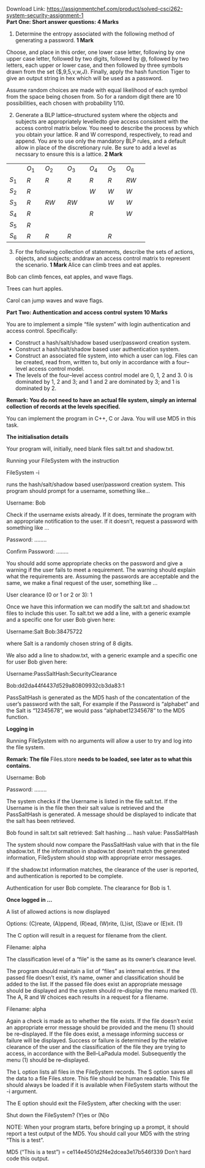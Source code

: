 Download Link: https://assignmentchef.com/product/solved-csci262-system-security-assignment-1
<br>
<strong>Part One: Short answer questions:                                                      4 Marks</strong>

<ol>

 <li>Determine the entropy associated with the following method of generating a password. <strong>1 Mark</strong></li>

</ol>

Choose, and place in this order, one lower case letter, following by one upper case letter, followed by two digits, followed by @, followed by two letters, each upper or lower case, and then followed by three symbols drawn from the set {$,9,5,v,w,J}. Finally, apply the hash function Tiger to give an output string in hex which will be used as a password.

Assume random choices are made with equal likelihood of each symbol from the space being chosen from. So for a random digit there are 10 possibilities, each chosen with probability 1/10.

<ol start="2">

 <li>Generate a BLP lattice–structured system where the objects and subjects are appropriately levelledto give access consistent with the access control matrix below. You need to describe the process by which you obtain your lattice. R and W correspond, respectively, to read and append. You are to use only the mandatory BLP rules, and a default allow in place of the discretionary rule. Be sure to add a level as necssary to ensure this is a lattice. <strong>2 Mark</strong></li>

</ol>

<table width="250">

 <tbody>

  <tr>

   <td width="29"></td>

   <td width="32"><em>O</em><sub>1</sub></td>

   <td width="42"><em>O</em><sub>2</sub></td>

   <td width="42"><em>O</em><sub>3</sub></td>

   <td width="32"><em>O</em><sub>4</sub></td>

   <td width="32"><em>O</em><sub>5</sub></td>

   <td width="42"><em>O</em><sub>6</sub></td>

  </tr>

  <tr>

   <td width="29"><em>S</em><sub>1</sub></td>

   <td width="32"><em>R</em></td>

   <td width="42"><em>R</em></td>

   <td width="42"><em>R</em></td>

   <td width="32"><em>R</em></td>

   <td width="32"><em>R</em></td>

   <td width="42"><em>RW</em></td>

  </tr>

  <tr>

   <td width="29"><em>S</em><sub>2</sub></td>

   <td width="32"><em>R</em></td>

   <td width="42"></td>

   <td width="42"></td>

   <td width="32"><em>W</em></td>

   <td width="32"><em>W</em></td>

   <td width="42"><em>W</em></td>

  </tr>

  <tr>

   <td width="29"><em>S</em><sub>3</sub></td>

   <td width="32"><em>R</em></td>

   <td width="42"><em>RW</em></td>

   <td width="42"><em>RW</em></td>

   <td width="32"></td>

   <td width="32"><em>W</em></td>

   <td width="42"><em>W</em></td>

  </tr>

  <tr>

   <td width="29"><em>S</em><sub>4</sub></td>

   <td width="32"><em>R</em></td>

   <td width="42"></td>

   <td width="42"></td>

   <td width="32"><em>R</em></td>

   <td width="32"></td>

   <td width="42"><em>W</em></td>

  </tr>

  <tr>

   <td width="29"><em>S</em><sub>5</sub></td>

   <td width="32"><em>R</em></td>

   <td width="42"></td>

   <td width="42"></td>

   <td width="32"></td>

   <td width="32"></td>

   <td width="42"></td>

  </tr>

  <tr>

   <td width="29"><em>S</em><sub>6</sub></td>

   <td width="32"><em>R</em></td>

   <td width="42"><em>R</em></td>

   <td width="42"><em>R</em></td>

   <td width="32"></td>

   <td width="32"><em>R</em></td>

   <td width="42"></td>

  </tr>

 </tbody>

</table>

<ol start="3">

 <li>For the following collection of statements, describe the sets of actions, objects, and subjects; anddraw an access control matrix to represent the scenario. <strong>1 Mark </strong>Alice can climb trees and eat apples.</li>

</ol>

Bob can climb fences, eat apples, and wave flags.

Trees can hurt apples.

Carol can jump waves and wave flags.

<strong>Part Two: Authentication and access control system 10 Marks</strong>

You are to implement a simple “file system” with login authentication and access control. Specifically:

<ul>

 <li>Construct a hash/salt/shadow based user/password creation system.</li>

 <li>Construct a hash/salt/shadow based user authentication system.</li>

 <li>Construct an associated file system, into which a user can log. Files can be created, read from, written to, but only in accordance with a four–level access control model.</li>

 <li>The levels of the four–level access control model are 0, 1, 2 and 3. 0 is dominated by 1, 2 and 3; and 1 and 2 are dominated by 3; and 1 is dominated by 2.</li>

</ul>

<strong>Remark: You do not need to have an actual file system, simply an internal collection of records at the levels specified.</strong>

You can implement the program in C++, C or Java. You will use MD5 in this task.

<strong>The initialisation details</strong>

Your program will, initially, need blank files salt.txt and shadow.txt.

Running your FileSystem with the instruction

FileSystem -i

runs the hash/salt/shadow based user/password creation system. This program should prompt for a username, something like…

Username: Bob

Check if the username exists already. If it does, terminate the program with an appropriate notification to the user. If it doesn’t, request a password with something like …

Password: ……..

Confirm Password: ……..

You should add some appropriate checks on the password and give a warning if the user fails to meet a requirement. The warning should explain what the requirements are. Assuming the passwords are acceptable and the same, we make a final request of the user, something like …

User clearance (0 or 1 or 2 or 3): 1

Once we have this information we can modify the salt.txt and shadow.txt files to include this user. To salt.txt we add a line, with a generic example and a specific one for user Bob given here:

Username:Salt Bob:38475722

where Salt is a randomly chosen string of 8 digits.

We also add a line to shadow.txt, with a generic example and a specific one for user Bob given here:

Username:PassSaltHash:SecurityClearance

Bob:dd2da44f4437d529a80809932cb3da83:1

PassSaltHash is generated as the MD5 hash of the concatentation of the user’s password with the salt, For example if the Password is “alphabet” and the Salt is “12345678”, we would pass “alphabet12345678” to the MD5 function.

<strong>Logging in</strong>

Running FileSystem with no arguments will allow a user to try and log into the file system.

<strong>Remark: The file </strong>Files.store <strong>needs to be loaded, see later as to what this contains.</strong>

Username: Bob

Password: ……..

The system checks if the Username is listed in the file salt.txt. If the Username is in the file then their salt value is retrieved and the PassSaltHash is generated. A message should be displayed to indicate that the salt has been retrieved.

Bob found in salt.txt salt retrieved: Salt hashing … hash value: PassSaltHash

The system should now compare the PassSaltHash value with that in the file shadow.txt. If the information in shadow.txt doesn’t match the generated information, FileSystem should stop with appropriate error messages.

If the shadow.txt information matches, the clearance of the user is reported, and authentication is reported to be complete.

Authentication for user Bob complete. The clearance for Bob is 1.

<strong>Once logged in …</strong>

A list of allowed actions is now displayed

Options: (C)reate, (A)ppend, (R)ead, (W)rite, (L)ist, (S)ave or (E)xit.                                                                 (1)

The C option will result in a request for filename from the client.

Filename: alpha

The classification level of a “file” is the same as its owner’s clearance level.

The program should maintain a list of “files” as internal entries. If the passed file doesn’t exist, it’s name, owner and classification should be added to the list. If the passed file does exist an appropriate message should be displayed and the system should re–display the menu marked (1). The A, R and W choices each results in a request for a filename.

Filename: alpha

Again a check is made as to whether the file exists. If the file doesn’t exist an appropriate error message should be provided and the menu (1) should be re–displayed. If the file does exist, a message informing success or failure will be displayed. Success or failure is determined by the relative clearance of the user and the classification of the file they are trying to access, in accordance with the Bell–LaPadula model. Subsequently the menu (1) should be re–displayed.

The L option lists all files in the FileSystem records. The S option saves all the data to a file Files.store. This file should be human readable. This file should always be loaded if it is available when FileSystem starts without the -i argument.

The E option should exit the FileSystem, after checking with the user:

Shut down the FileSystem? (Y)es or (N)o

NOTE: When your program starts, before bringing up a prompt, it should report a test output of the MD5. You should call your MD5 with the string “This is a test”.

MD5 (“This is a test”) = ce114e4501d2f4e2dcea3e17b546f339 Don’t hard code this output.


